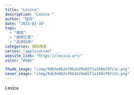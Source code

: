 ```yaml
---
title: "Lexica"
description: "Lexica "
author: "瑞东"
date: "2023-03-30"
tags:
  - "搜索"
  - "搜索引擎"
  - "资源检索"
categories: 辅助搜索
series: "application"
website_link: "https://lexica.art/"
color: "#666"

thumb_image: "/img/9db3e062e70b1629e02f1a108e797c1c.png"
cover_image: "/img/9db3e062e70b1629e02f1a108e797c1c.png"
---
```


Lexica 